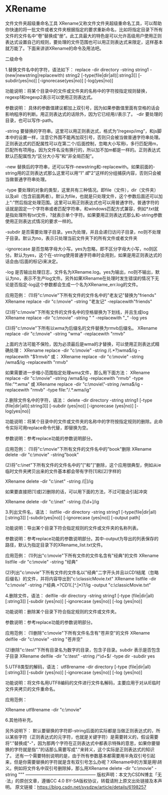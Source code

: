 # XRename
文件文件夹超级重命名工具
XRename又称文件文件夹超级重命名工具，可以帮助你快速的将一批文件或者文件夹根据指定的要求重新命名，比如将指定目录下所有文件的文件名中“卷”替换成“册”。此工具最大的特色是可以允许高级用户使用正则表达式设置自己的规则，要处理的文件范围也可以用正则表达式来限定，这样基本就万能了。下面来讲讲XRename的命令及用法吧。


二级命令

1.替换文件名中的字符，语法如下：
replace -dir directory -string string1 -(new|newstring|replacewith) string2 [-type(file|dir|all)[:string3]] [-subdir(yes|no)] [-ignorecase(yes|no)] [-log(yes|no)]

功能说明：将某个目录中的文件或文件夹的名称中的字符按指定规则替换，regexp1和regexp2表示可以使用正则表达式。

参数说明：
具体的参数值建议都加上双引号，因为如果参数值里面有空格的话会影响程序的判断。用正则表达式的话除外，因为它已经用//表示了。
-dir        要处理的目录，也可以写作-path。

-string        要替换的字符串。这里可以用正则表达式，格式为“/regexp/img”，和js脚本中的设置一样，注意它外围不能再加双引号，否则只会被当做普通字符串处理。正则表达式的匹配属性可以在第二个/后面控制，忽略大小写用i，多行匹配用m，匹配所有项用g，因为文件名没有换行的，所以加不加m都是一样的。正则表达式默认匹配属性为“区分大小写”和“非全局匹配”。

-new    替换后的字符串，还可以写作-newstring和-replacewith。如果前面的-string用的正则表达式那么这里可以用“$1”或“$2”这样的分组捕获内容，否则只会被当做普通字符串处理。

-type        要处理的对象的类型，这里共有三种情况。即file（文件），dir（文件夹）以及all（包含前面两者）。默认为file，也就是只处理文件，这个参数后面还可以加上“:”然后指定处理范围。这里可以用正则表达式也可以用普通字符。普通字符的话就是固定一个字符串或者匹配字符串，和windows匹配方式兼容，例如*.txt就是指处理所有txt文件，?就表示单个字符。如果要用正则表达式那么和-string参数使用正则表达式情况的要求一样的。

-subdir      是否需要处理子目录。yes为处理，并且会递归访问子目录，no则不处理子目录。默认为no，表示只处理当前文件夹下的所有文件或者文件夹

-ignorecase    是否忽略字母大小写。yes为忽略，即不区分字母大小写，no则区分。默认为yes，这个在-string使用普通字符串时会用到，如果是用正则表达式的话会由/后面的标记i来决定。

-log        是否输出处理日志，文件名为XRename.log。yes为输出，no则不输出，默认为no，表示不生产log文件。另外如果XRename在处理时发生错误的情况下无论是否指定-log这个参数都会生成一个名为XRename_err.log的文件。

应用范例：
(1)将"c:\movie\"下所有文件的文件名中的"老友记"替换为"friends"
XRename replace -dir "c:\movie\" -string "老友记" -replacewith"friends"

(2)将"c:\movie\"下所有文件的文件名中的空格替换为下划线，并且生成log
XRename replace -dir "c:\movie\" -string " " -replacewith "_" -log yes

(3)将"c:\movie\"下所有以wma为后缀名的文件替换为rmvb后缀名。
XRename replace -dir "c:\movie\" -string "wma" -replacewith "rmvb"

上面的方法可能不保险，因为必须最后是wma的才替换，可以使用正则表达式精确处理：
XRename replace -dir "c:\movie\" -string /(.*?)wma$/ig -replacewith "$1rmvb" 或：
XRename replace -dir "c:\movie\" -string /wma$/ig -replacewith "rmvb"

如果需要进一步缩小范围指定处理wma文件，那么用下面方法：
XRename replace -dir "c:\movie\" -string /wma$/ig -replacewith "rmvb" -type file:"*.wma" 或
XRename replace -dir "c:\movie\"-string /wma$/ig -replacewith "rmvb" -type file:"/.*\.wma/ig"


2.删除文件名中的字符，语法：
delete -dir directory -string string1 [-type (file|dir|all)[:string3]] [-subdir (yes|no)] [-ignorecase (yes|no)] [-log(yes|no)]

功能说明：将某个目录中的文件或文件夹的名称中的字符按指定规则的删除。此命令实际可用replace命令代替，即替换为空。

参数说明：参考replace功能的参数说明部分。

应用范例：
(1)将"c:\movie\"下所有文件的文件名中的"book"删除
XRename delete -dir "c:\movie\" -string"book"

(2)将"c:\inet\"下所有文件的文件名中的"["和"]"删除，这个应用很典型，例如从ie临时文件夹拷贝出来的文件基本都会带有字符[1]和[2]字样的

XRename delete -dir "c:\inet\" -string /\[|\]/ig


如果要直接把[1]或[2]删除的话，可以用下面的方法，不过可能会引起冲突

XRename delete -dir "c:\inet\" -string /\[\d+\]/ig




3.列出文件名，语法：
listfile -dir directory -string string1 [-type(file|dir|all)[:string3]] [-subdir(yes|no)] [-ignorecase (yes|no)] [-output path]

功能说明：导出某个目录下符合指定规则的文件或文件夹的名称列表。

参数说明：参考replace功能的参数说明部分。其中-output为导出的列表保存的路径，默认为指定目录下的XRename_list.txt文件。

应用范例：
(1)列出"c:\movie\"下所有文件的文件名含有"经典"的文件
XRename listfile -dir "c:\movie\" -string "经典"

(2)列出"c:\movie\"下所有文件的文件名以"经典"二字开头并且以CD1结尾（忽略后缀名）的文件，并将内容导出到"c:\classicMovie.txt"
XRename listfile -dir "c:\movie\" -string /^经典.+?CD1(\.[^\.]*)?/ig -output "c:\classicMovie.txt"


4.删除文件，语法：
delfile -dir directory -string string1 [-type (file|dir|all)[:string3]] [-subdir (yes|no)] [-ignorecase (yes|no)] [-log (yes|no)]

功能说明：删除某个目录下符合指定规则的文件或文件夹。

参数说明：参考replace功能的参数说明部分。

应用范例：
(1)删除"c:\movie\"下所有文件名含有"苍井空"的文件
XRename delfile -dir "c:\movie\" -string "苍井空"

(2)删除"c:\test\"下所有目录名为数字的目录，包含子目录。subdir 表示是否包含子目录
XRename delfile -dir "c:\test\" -string /^\d+$/ -type dir -subdir yes


5.UTF8类型的解码，语法：
utf8rename -dir directory [-type (file|dir|all)[:string3]] [-subdir (yes|no)] [-ignorecase (yes|no)] [-log (yes|no)]

功能说明：将文件名用UTF8编码的文件进行文件名解码，主要应用于对从IE临时文件夹拷贝的文件重命名。

 

应用范例：

XRename utf8rename -dir "c:\movie\"


6.其他待补充。


另外说明下：
默认要替换的字符即-string后面的实际都是当做正则表达式的，所以某些字符（正则表达式的元字符，也就是关键字符）是需要转义的，假设需要将“.”替换成"-"，因为那两个字符在正则表达式中都表示特殊的意思，如果你要替换的字符就是指“.”的话那么需要写成"\."来转义，这个实际是正则表达式的知识了。 还有一个需要特别说明的是，由于所有参数基本都需要用半角双引号引起来，但是你需要替换的字符就是含有双引号怎么办呢？XRename中的方案是用\转义。例如将文件名中双引号删除掉，那么用XRename delete -dir "c:\movie\" -string "\""
————————————————
版权声明：本文为CSDN博主「无·法」的原创文章，遵循CC 4.0 BY-SA版权协议，转载请附上原文出处链接及本声明。
原文链接：https://blog.csdn.net/sysdzw/article/details/6198257
